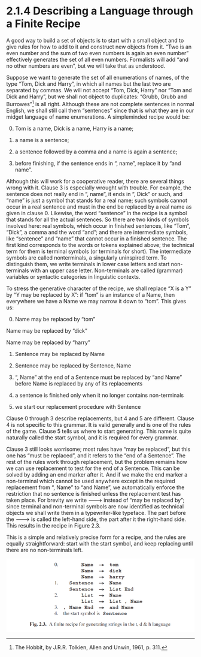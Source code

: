 # 2.1.4 Describing a Language through a Finite Recipe

A good way to build a set of objects is to start with a small object and to give rules for how to add to it and construct new objects from it. “Two is an even number and the sum of two even numbers is again an even number” effectively generates the set of all even numbers. Formalists will add “and no other numbers are even”, but we will take that as understood.

Suppose we want to generate the set of all enumerations of names, of the type “Tom, Dick and Harry”, in which all names but the last two are separated by commas. We will not accept “Tom, Dick, Harry” nor “Tom and Dick and Harry”, but we shall not object to duplicates: “Grubb, Grubb and Burrowes”[^2] is all right. Although these are not complete sentences in normal English, we shall still call them “sentences” since that is what they are in our midget language of name enumerations. A simpleminded recipe would be:

0. Tom is a name, Dick is a name, Harry is a name;

1. a name is a sentence;

2. a sentence followed by a comma and a name is again a sentence;

3. before finishing, if the sentence ends in “, name”, replace it by “and name”.

Although this will work for a cooperative reader, there are several things wrong with it. Clause 3 is especially wrought with trouble. For example, the sentence does not really end in “, name”, it ends in “, Dick” or such, and “name” is just a symbol that stands for a real name; such symbols cannot occur in a real sentence and must in the end be replaced by a real name as given in clause 0. Likewise, the word “sentence” in the recipe is a symbol that stands for all the actual sentences. So there are two kinds of symbols involved here: real symbols, which occur in finished sentences, like “Tom”, “Dick”, a comma and the word “and”; and there are intermediate symbols, like “sentence” and “name” that cannot occur in a finished sentence. The first kind corresponds to the words or tokens explained above; the technical term for them is terminal symbols (or terminals for short). The intermediate symbols are called nonterminals, a singularly uninspired term. To distinguish them, we write terminals in lower case letters and start non-terminals with an upper case letter. Non-terminals are called (grammar) variables or syntactic categories in linguistic contexts.

To stress the generative character of the recipe, we shall replace “X is a Y” by “Y may be replaced by X”: if “tom” is an instance of a Name, then everywhere we have a Name we may narrow it down to “tom”. This gives us:

0. Name may be replaced by “tom”

Name may be replaced by “dick”

Name may be replaced by “harry”

1. Sentence may be replaced by Name

2. Sentence may be replaced by Sentence, Name

3. “, Name” at the end of a Sentence must be replaced by “and Name” before Name is replaced by any of its replacements

4. a sentence is finished only when it no longer contains non-terminals

5. we start our replacement procedure with Sentence

Clause 0 through 3 describe replacements, but 4 and 5 are different. Clause 4 is not specific to this grammar. It is valid generally and is one of the rules of the game. Clause 5 tells us where to start generating. This name is quite naturally called the start symbol, and it is required for every grammar.

Clause 3 still looks worrisome; most rules have “may be replaced”, but this one has “must be replaced”, and it refers to the “end of a Sentence”. The rest of the rules work through replacement, but the problem remains how we can use replacement to test for the end of a Sentence. This can be solved by adding an end marker after it. And if we make the end marker a non-terminal which cannot be used anywhere except in the required replacement from “, Name” to “and Name”, we automatically enforce the restriction that no sentence is finished unless the replacement test has taken place. For brevity we write ---> instead of “may be replaced by”; since terminal and non-terminal symbols are now identified as technical objects we shall write them in a typewriter-like typeface. The part before the ---> is called the left-hand side, the part after it the right-hand side. This results in the recipe in Figure 2.3.

This is a simple and relatively precise form for a recipe, and the rules are equally straightforward: start with the start symbol, and keep replacing until there are no non-terminals left.

![Fig 2.3](../../img/2.1.4_1-Fig.2.3.png)

[^2]:The Hobbit, by J.R.R. Tolkien, Allen and Unwin, 1961, p. 311.